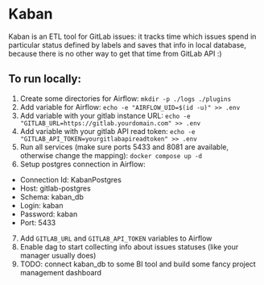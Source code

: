 # Kaban
Kaban is an ETL tool for GitLab issues: it tracks time which issues spend in particular status defined by labels and saves that info in local database, because there is no other way to get that time from GitLab API :)

## To run locally:
1. Create some directories for Airflow: `mkdir -p ./logs ./plugins`
2. Add variable for Airflow: `echo -e "AIRFLOW_UID=$(id -u)" >> .env`
3. Add variable with your gitlab instance URL: `echo -e "GITLAB_URL=https://gitlab.yourdomain.com" >> .env`
4. Add variable with your gitlab API read token: `echo -e "GITLAB_API_TOKEN=yourgitlabapireadtoken" >> .env`
5. Run all services (make sure ports 5433 and 8081 are available, otherwise change the mapping): `docker compose up -d`
6. Setup postgres connection in Airflow:
- Connection Id: KabanPostgres
- Host: gitlab-postgres
- Schema: kaban_db
- Login: kaban
- Password: kaban
- Port: 5433
7. Add `GITLAB_URL` and `GITLAB_API_TOKEN` variables to Airflow
8. Enable dag to start collecting info about issues statuses (like your manager usually does)
9. TODO: connect kaban_db to some BI tool and build some fancy project management dashboard 
